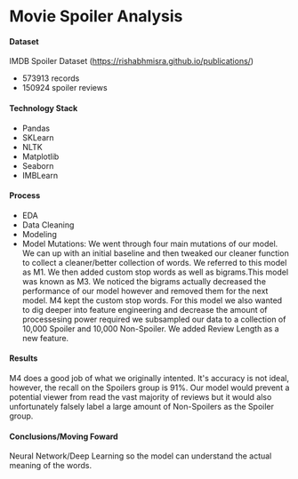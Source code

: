 # Movie Spoiler Analysis
#### Dataset
IMDB Spoiler Dataset (https://rishabhmisra.github.io/publications/)

  - 573913 records
  - 150924 spoiler reviews

#### Technology Stack
  - Pandas
  - SKLearn
  - NLTK
  - Matplotlib
  - Seaborn
  - IMBLearn
#### Process
  - EDA
  - Data Cleaning
  - Modeling  
  - Model Mutations: We went through four main mutations of our model. We can up with an initial baseline and then tweaked our cleaner function to collect a cleaner/better collection of words. We referred to this model as M1. We then added custom stop words as well as bigrams.This model was known as M3. We noticed the bigrams actually decreased the performance of our model however and removed them for the next model. M4 kept the custom stop words. For this model we also wanted to dig deeper into feature engineering and decrease the amount of processesing power required we subsampled our data to a collection of 10,000 Spoiler and 10,000 Non-Spoiler. We added Review Length as a new feature.
  
   
#### Results
M4 does a good job of what we originally intented. It's accuracy is not ideal, however, the recall on the Spoilers group is 91%. Our model would prevent a potential viewer from read the vast majority of reviews but it would also unfortunately falsely label a large amount of Non-Spoilers as the Spoiler group.

#### Conclusions/Moving Foward
Neural Network/Deep Learning so the model can understand the actual meaning of the words.
